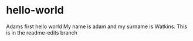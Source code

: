 # hello-world
Adams first hello world
My name is adam and my surname is Watkins.
This is in the readme-edits branch
